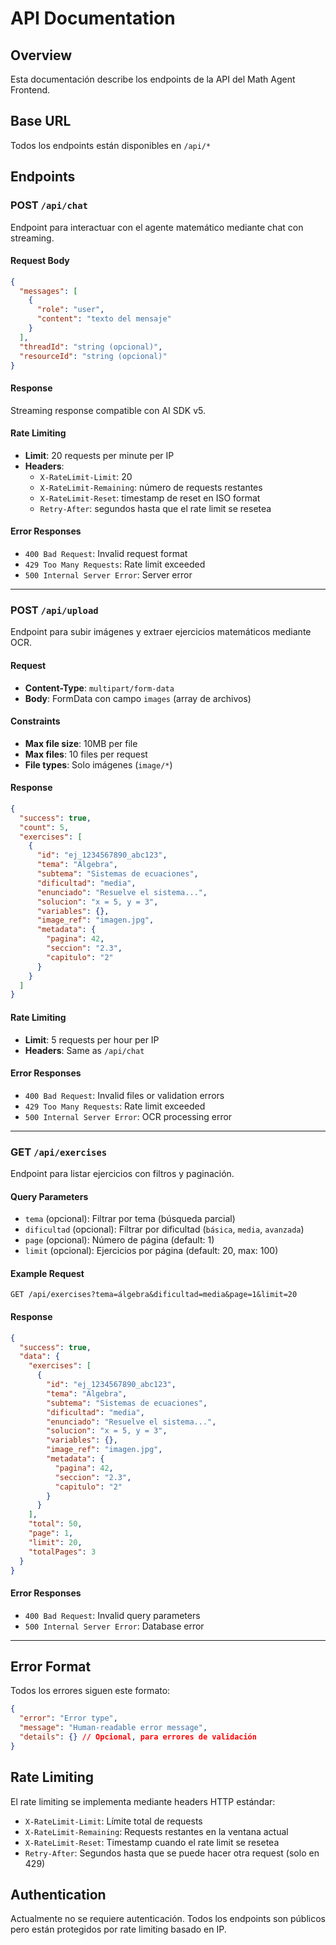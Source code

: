 # API Documentation

## Overview

Esta documentación describe los endpoints de la API del Math Agent Frontend.

## Base URL

Todos los endpoints están disponibles en `/api/*`

## Endpoints

### POST `/api/chat`

Endpoint para interactuar con el agente matemático mediante chat con streaming.

#### Request Body

```json
{
  "messages": [
    {
      "role": "user",
      "content": "texto del mensaje"
    }
  ],
  "threadId": "string (opcional)",
  "resourceId": "string (opcional)"
}
```

#### Response

Streaming response compatible con AI SDK v5.

#### Rate Limiting

- **Limit**: 20 requests per minute per IP
- **Headers**:
  - `X-RateLimit-Limit`: 20
  - `X-RateLimit-Remaining`: número de requests restantes
  - `X-RateLimit-Reset`: timestamp de reset en ISO format
  - `Retry-After`: segundos hasta que el rate limit se resetea

#### Error Responses

- `400 Bad Request`: Invalid request format
- `429 Too Many Requests`: Rate limit exceeded
- `500 Internal Server Error`: Server error

---

### POST `/api/upload`

Endpoint para subir imágenes y extraer ejercicios matemáticos mediante OCR.

#### Request

- **Content-Type**: `multipart/form-data`
- **Body**: FormData con campo `images` (array de archivos)

#### Constraints

- **Max file size**: 10MB per file
- **Max files**: 10 files per request
- **File types**: Solo imágenes (`image/*`)

#### Response

```json
{
  "success": true,
  "count": 5,
  "exercises": [
    {
      "id": "ej_1234567890_abc123",
      "tema": "Álgebra",
      "subtema": "Sistemas de ecuaciones",
      "dificultad": "media",
      "enunciado": "Resuelve el sistema...",
      "solucion": "x = 5, y = 3",
      "variables": {},
      "image_ref": "imagen.jpg",
      "metadata": {
        "pagina": 42,
        "seccion": "2.3",
        "capitulo": "2"
      }
    }
  ]
}
```

#### Rate Limiting

- **Limit**: 5 requests per hour per IP
- **Headers**: Same as `/api/chat`

#### Error Responses

- `400 Bad Request`: Invalid files or validation errors
- `429 Too Many Requests`: Rate limit exceeded
- `500 Internal Server Error`: OCR processing error

---

### GET `/api/exercises`

Endpoint para listar ejercicios con filtros y paginación.

#### Query Parameters

- `tema` (opcional): Filtrar por tema (búsqueda parcial)
- `dificultad` (opcional): Filtrar por dificultad (`básica`, `media`, `avanzada`)
- `page` (opcional): Número de página (default: 1)
- `limit` (opcional): Ejercicios por página (default: 20, max: 100)

#### Example Request

```
GET /api/exercises?tema=álgebra&dificultad=media&page=1&limit=20
```

#### Response

```json
{
  "success": true,
  "data": {
    "exercises": [
      {
        "id": "ej_1234567890_abc123",
        "tema": "Álgebra",
        "subtema": "Sistemas de ecuaciones",
        "dificultad": "media",
        "enunciado": "Resuelve el sistema...",
        "solucion": "x = 5, y = 3",
        "variables": {},
        "image_ref": "imagen.jpg",
        "metadata": {
          "pagina": 42,
          "seccion": "2.3",
          "capitulo": "2"
        }
      }
    ],
    "total": 50,
    "page": 1,
    "limit": 20,
    "totalPages": 3
  }
}
```

#### Error Responses

- `400 Bad Request`: Invalid query parameters
- `500 Internal Server Error`: Database error

---

## Error Format

Todos los errores siguen este formato:

```json
{
  "error": "Error type",
  "message": "Human-readable error message",
  "details": {} // Opcional, para errores de validación
}
```

## Rate Limiting

El rate limiting se implementa mediante headers HTTP estándar:

- `X-RateLimit-Limit`: Límite total de requests
- `X-RateLimit-Remaining`: Requests restantes en la ventana actual
- `X-RateLimit-Reset`: Timestamp cuando el rate limit se resetea
- `Retry-After`: Segundos hasta que se puede hacer otra request (solo en 429)

## Authentication

Actualmente no se requiere autenticación. Todos los endpoints son públicos pero están protegidos por rate limiting basado en IP.

